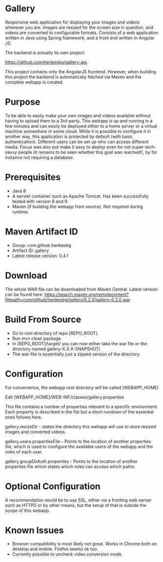 # Gallery
Responsive web application for displaying your images and videos wherever you are. Images are resized for the screen size in question, and videos are converted to configurable formats. Consists of a web application written in Java using Spring framework, and a front end written in Angular JS.

The backend is actually its own project:

https://github.com/henkexbg/gallery-api.

This project contains only the AngularJS frontend. However, when building this project the backend is automatically fetched via Maven and the complete webapp is created.

# Purpose
To be able to easily make your own images and videos available without having to upload them to a 3rd-party. This webapp is up and running in a few minutes and can easily be deployed either to a home server or a virtual machine somewhere in some cloud. While it is possible to configure it in another way, this application is protected by default (with basic authentication). Different users can be set up who can access different media.
Focus was also put make it easy to deploy even for not super-tech-savvy people (it remains to be seen whether this goal was reached!), by for instance not requiring a database.

# Prerequisites
- Java 8
- A servlet container such as Apache Tomcat. Has been successfully tested with version 8 and 9.
- Maven (if building the webapp from source). Not required during runtime.

# Maven Artifact ID
- Group: com.github.henkexbg
- Artifact ID: gallery
- Latest release version: 0.4.1

# Download
The whole WAR file can be downloaded from Maven Central. Latest version can be found here:
https://search.maven.org/remotecontent?filepath=com/github/henkexbg/gallery/0.2.0/gallery-0.2.0.war

# Build From Source
- Go to root directory of repo [REPO_ROOT].
- Run mvn clean package
- In [REPO_ROOT]/target/ you can now either take the war file or the directory named gallery-X.X.X-SNAPSHOT/.
- The war-file is essentially just a zipped version of the directory.

# Configuration
For convenience, the webapp root directory will be called [WEBAPP_HOME]

Edit [WEBAPP_HOME]/WEB-INF/classes/gallery.properties

This file contains a number of properties relevant to a specific environment. Each property is described in the file but a short rundown of the essential ones follows here.

gallery.resizeDir - states the directory this webapp will use to store resized images and converted videos.

gallery.users.propertiesFile - Points to the location of another properties file, which is used to configure the available users of the webapp and the roles of each user.

gallery.groupDirAuth.properties - Points to the location of another properties file which states which roles can access which paths.

# Optional Configuration
A recommendation would be to use SSL, either via a fronting web server such as HTTPD or by other means, but the setup of that is outside the scope of this webapp.

# Known Issues
- Browser compatibility is most likely not great. Works in Chrome both on desktop and mobile. Firefox seems ok too.
- Currently possible to uncheck video conversion mode.
